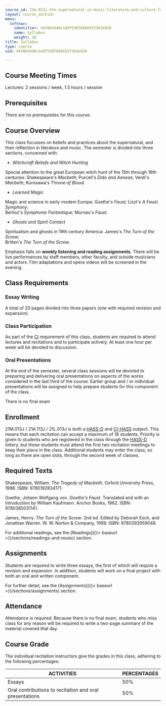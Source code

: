 ```yaml
---
course_id: 21m-013j-the-supernatural-in-music-literature-and-culture-fall-2013
layout: course_section
menu:
  leftnav:
    identifier: d4f8b3440c1ddf538f04bb55f363e920
    name: Syllabus
    weight: 10
title: Syllabus
type: course
uid: d4f8b3440c1ddf538f04bb55f363e920

---
```


Course Meeting Times
--------------------

Lectures: 2 sessions / week, 1.5 hours / session

Prerequisites
-------------

There are no prerequisites for this course.

Course Overview
---------------

This class focusses on beliefs and practices about the supernatural, and their reflection in literature and music. The semester is divided into three sections, concerned with:

*   _Witchcraft Beliefs and Witch Hunting_

Special attention to the great European witch hunt of the 15th through 18th centuries: Shakespeare's _Macbeth_; Purcell's _Dido and Aeneas_; Verdi's _Macbeth_; Kurosawa's Throne _of Blood_.

*   _Learned Magic_

Magic and science in early modem Europe: Goethe's _Faust;_ Liszt's _A Faust Symphony_;  
Berlioz's _Symphonie Fantastique;_ Murnau's _Faust_.

*   _Ghosts and Spirit Contact_

Spiritualism and ghosts in 19th century America: James's _The Turn of the Screw_;  
Britten's _The Turn of the Screw_.

Emphasis falls on **weekly listening and reading assignments**. There will be live performances by staff members, other faculty, and outside musicians and actors. Film adaptations and opera videos will be screened in the evening.

Class Requirements
------------------

### Essay Writing

A total of 20 pages divided into three papers (one with required revision and expansion).

### Class Participation

As part of the [CI](http://web.mit.edu/commreq/) requirement of this class, students are required to attend lectures and recitations and to participate actively. At least one hour per week will be devoted to discussion.

### Oral Presentations

At the end of the semester, several class sessions will be devoted to preparing and delivering oral presentations on aspects of the works considered in the last third of the course. Earlier group and / or individual presentations will be assigned to help prepare students for this component of the class.

There is no final exam

Enrollment
----------

21M.013J / 21A.113J / 21L.013J is both a [HASS-D](http://shass.mit.edu/undergraduate/hass) and [CI-HASS](http://web.mit.edu/commreq/) subject. This means that each recitation can accept a maximum of 18 students. Priority is given to students who are registered in the class through the [HASS-D](http://shass.mit.edu/undergraduate/hass) lottery, but these students must attend the first two recitation meetings to keep their place in the class. Additional students may enter the class, so long as there are open slots, through the second week of classes.

Required Texts
--------------

Shakespeare, William. _The Tragedy of Macbeth_. Oxford University Press, 1998. ISBN: 9780192834171.

Goethe, Johann Wolfgang von. _Goethe's Faust_. Translated and with an Introduction by William Kaufmann. Anchor Books, 1962. ISBN: 9780385031141.

James, Henry. _The Turn of the Screw_. 2nd ed. Edited by Deborah Esch, and Jonathan Warren. W. W. Norton & Company, 1999. ISBN: 9780393959048.

For additional readings, see the [Readings]({{< baseurl >}}/sections/readings-and-music) section.

Assignments
-----------

Students are required to write three essays, the first of which will require a revision and expansion. In addition, students will work on a final project with both an oral and written component.

For further detail, see the [Assignments]({{< baseurl >}}/sections/assignments) section.

Attendance
----------

Attendance is required. Because there is no final exam, students who miss class for any reason will be required to write a two-page summary of the material covered that day.

Course Grade
------------

The individual recitation instructors give the grades in this class, adhering to the following percentages:

| ACTIVITIES | PERCENTAGES |
| --- | --- |
| Essays | 50% |
| Oral contributions to recitation and oral presentations | 50%